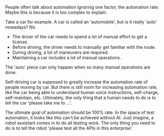 People often talk about automation ignoring one factor, the automation rate. Maybe this is because it is too complex to explain.

Take a car for example. A car is called an 'automobile', but is it really 'auto' nowadays? No. 
* The driver of the car needs to spend a lot of manual effort to get a license.
* Before driving, the driver needs to manually get familiar with the route.
* During driving, a lot of maneuvers are required.
* Maintaining a car includes a lot of manual operations.

The 'auto' piece can only happen when so many manual operations are done.

Self-driving car is supposed to greatly increase the automation rate of people moving by car. But there is still room for increasing automation rate, like the car being able to understand human voice instructions, self-charge, self-maintain, etc. Ultimately, the only thing that a human needs to do is to tell the car 'please take me to ...'.

The ultimate goal of automation should be 100% rate. In the space of test automation, it looks like this can't be achieved without AI. Just imagine, a robot assistant comes in to do all testing work. The only thing you need to do is to tell the robot 'please test all the APIs in this enterprise'.